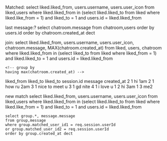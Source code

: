 
Matched:
    select liked.liked_from, users.username, users.user_icon from liked,users 
    where liked.liked_from in (select liked.liked_to from liked where liked.like_from = 1) 
    and liked_to = 1
    and users.id = liked.liked_from

last message:?
    select chatroom.message 
    from chatroom,users 
    order by users.id 
    order by chatroom.created_at dect

join:
    select liked.liked_from, users.username, users.user_icon, chatroom.message, MAX(chatroom.created_at) 
    from liked, users, chatroom 
    where liked.liked_from in (select liked_to from liked where liked_from = 1) 
    and liked.liked_to = 1
    and users.id = liked.liked_from

    <!-- group by
    having max(chatroom.created_at) -->

liked_from  liked_to
liked_to    session.id  message             created_at
2           1           hi                  1am
2           1           how ru              2am
3           1           nice to meet u
3           1           gd nite
4           1           i love u
1           2           hi                  3am
1           3           me2


new match
    select liked.liked_from, users.username, users.user_icon from liked,users 
    where liked.liked_from in (select liked.liked_to from liked where liked.like_from = 1) 
    and liked_to = 1
    and users.id = liked.liked_from


    select group.*, message.message 
    from group,message 
    where group.matched_user_id1 = req.session.userId 
    or group.matched_user_id2 = req.session.userId 
    order by group.created_at dect